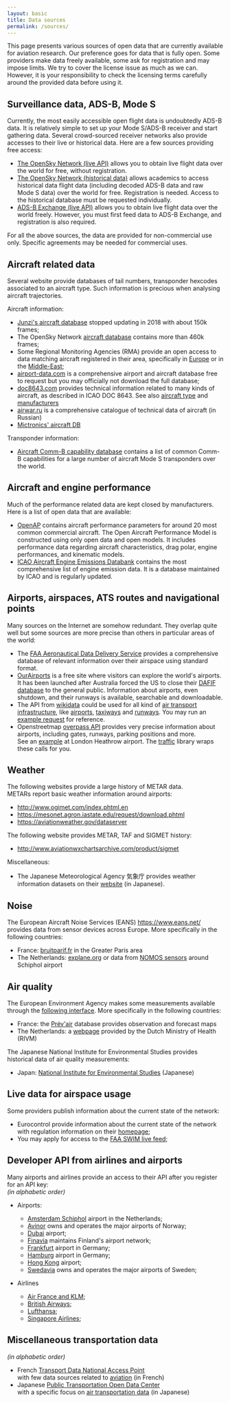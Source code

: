 ```yaml
---
layout: basic
title: Data sources
permalink: /sources/
---
```


This page presents various sources of open data that are currently available for aviation research. Our preference goes for data that is fully open. Some providers make data freely available, some ask for registration and may impose limits. We try to cover the license issue as much as we can. However, it is your responsibility to check the licensing terms carefully around the provided data before using it.

## <i class="fas fa-satellite-dish"></i> Surveillance data, ADS-B, Mode S

Currently, the most easily accessible open flight data is undoubtedly ADS-B data. It is relatively simple to set up your Mode S/ADS-B receiver and start gathering data. Several crowd-sourced receiver networks also provide accesses to their live or historical data. Here are a few sources providing free access:

- [The OpenSky Network (live API)](https://opensky-network.org/apidoc/) allows you to obtain live flight data over the world for free, without registration.
- [The OpenSky Network (historical data)](https://opensky-network.org/data/impala) allows academics to access historical data flight data (including decoded ADS-B data and raw Mode S data) over the world for free. Registration is needed. Access to the historical database must be requested individually.
- [ADS-B Exchange (live API)](https://www.adsbexchange.com/data/) allows you to obtain live flight data over the world freely. However, you must first feed data to ADS-B Exchange, and registration is also required.

For all the above sources, the data are provided for non-commercial use only. Specific agreements may be needed for commercial uses.

## <i class="fas fa-plane"></i> Aircraft related data

Several website provide databases of tail numbers, transponder hexcodes associated to an aircraft type. Such information is precious when analysing aircraft trajectories.

Aircraft information:

- [Junzi's aircraft database](https://junzis.com/adb/) stopped updating in 2018 with about 150k frames;
- The OpenSky Network [aircraft database](https://opensky-network.org/aircraft-database) contains more than 460k frames;
- Some Regional Monitoring Agencies (RMA) provide an open access to data matching aircraft registered in their area, specifically in [Europe](https://www.eurocontrol.int/rmalive/operatorList.do) or in the [Middle-East](midrma.com/en/rvsm);
- [airport-data.com](http://www.airport-data.com/api/doc.php) is a comprehensive airport and aircraft database free to request but you may officially not download the full database;
- [doc8643.com](https://doc8643.com/) provides technical information related to many kinds of aircraft, as described in ICAO DOC 8643. See also [aircraft type](https://www.icao.int/publications/DOC8643/Pages/Search.aspx) and [manufacturers](https://www.icao.int/publications/DOC8643/Pages/Manufacturers.aspx)
- [airwar.ru](http://airwar.ru/) is a comprehensive catalogue of technical data of aircraft (in Russian)
- [Mictronics' aircraft DB](https://www.mictronics.de/aircraft-database/)

Transponder information:

- [Aircraft Comm-B capability database](https://github.com/junzis/gicb-db) contains a list of common Comm-B capabilities for a large number of aircraft Mode S transponders over the world.

## <i class="fas fa-rocket"></i> Aircraft and engine performance

Much of the performance related data are kept closed by manufacturers. Here is a list of open data that are available:

- [OpenAP](https://github.com/junzis/openap/) contains aircraft performance parameters for around 20 most common commercial aircraft. The Open Aircraft Performance Model is constructed using only open data and open models. It includes performance data regarding aircraft characteristics, drag polar, engine performances, and kinematic models.
- [ICAO Aircraft Engine Emissions Databank](https://www.easa.europa.eu/easa-and-you/environment/icao-aircraft-engine-emissions-databank) contains the most comprehensive list of engine emission data. It is a database maintained by ICAO and is regularly updated.

## <i class="fas fa-globe"></i> Airports, airspaces, ATS routes and navigational points

Many sources on the Internet are somehow redundant. They overlap quite well but some sources are more precise than others in particular areas of the world:

- The [FAA Aeronautical Data Delivery Service](https://adds-faa.opendata.arcgis.com/) provides a comprehensive database of relevant information over their airspace using standard format.
- [OurAirports](https://ourairports.com/) is a free site where visitors can explore the world's airports. It has been launched after Australia forced the US to close their [DAFIF database](https://en.wikipedia.org/wiki/DAFIF) to the general public. Information about airports, even shutdown, and their runways is available, searchable and downloadable.
- The API from [wikidata](https://www.wikidata.org/) could be used for all kind of
  [air transport infrastructure](https://commons.wikimedia.org/wiki/Category:Air_transport_infrastructure), like [airports](https://commons.wikimedia.org/wiki/Category:Airports), [taxiways](https://commons.wikimedia.org/wiki/Category:Taxiways) and [runways](https://commons.wikimedia.org/wiki/Category:Runways). You may run an [example request](https://w.wiki/FyU) for reference.
- Openstreetmap [overpass API](https://wiki.openstreetmap.org/wiki/Overpass_API) provides very precise information about airports, including gates, runways, parking positions and more.  
  See an [example](https://www.openstreetmap.org/node/4079636007#map=17/51.47123/-0.45934&layers=TD) at London Heathrow airport. The [traffic](https://traffic-viz.github.io/) library wraps these calls for you.

## <i class="fas fa-umbrella"></i> Weather

The following websites provide a large history of METAR data.  
METARs report basic weather information around airports:

- <http://www.ogimet.com/index.phtml.en>
- <https://mesonet.agron.iastate.edu/request/download.phtml>
- <https://aviationweather.gov/dataserver>

The following website provides METAR, TAF and SIGMET history:

- <http://www.aviationwxchartsarchive.com/product/sigmet>

Miscellaneous:

- The Japanese Meteorological Agency 気象庁 provides weather information datasets on their [website](https://www.data.jma.go.jp/developer/index.html) (in Japanese).

## <i class="fas fa-headphones"></i> Noise

The European Aircraft Noise Services (EANS) <https://www.eans.net/> provides data from sensor devices across Europe. More specifically in the following countries:

- France: [bruitparif.fr](https://rumeur.bruitparif.fr/) in the Greater Paris area
- The Netherlands: [explane.org](https://reports.explane.org/nl/) or data from [NOMOS sensors](https://noiselab.casper.aero/ams/#page=actual) around Schiphol airport

## <i class="fas fa-smog"></i> Air quality

The European Environment Agency makes some measurements available through the [following interface](http://discomap.eea.europa.eu/map/fme/AirQualityExport.htm). More specifically in the following countries:

- France: the [Prév'air](http://www2.prevair.org/) database provides observation and forecast maps
- The Netherlands: a [webpage](https://www.luchtmeetnet.nl/) provided by the Dutch Ministry of Health (RIVM)

The Japanese National Institute for Environmental Studies provides historical data of air quality measurements:
- Japan: [National Institute for Environmental Studies](http://www.nies.go.jp/igreen/) (Japanese)

## <i class="fas fa-desktop"></i> Live data for airspace usage

Some providers publish information about the current state of the network:

- Eurocontrol provide information about the current state of the network with regulation information on their [homepage](https://www.eurocontrol.int/);
- You may apply for access to the [FAA SWIM live feed](https://scds.swim.faa.gov/);

## <i class="fas fa-plane-departure"></i> Developer API from airlines and airports

Many airports and airlines provide an access to their API after you register for an API key:  
_(in alphabetic order)_

- Airports:

  - [Amsterdam Schiphol](https://developer.schiphol.nl/) airport in the Netherlands;
  - [Avinor](https://avinor.no/en/corporate/services/flydata/flydata-i-xml-format) owns and operates the major airports of Norway;
  - [Dubai](https://www.dubaipulse.gov.ae/organisation/dubai-airports/service/dubai-airports-flight-info) airport;
  - [Finavia](https://developer.finavia.fi/) maintains Finland's airport network;
  - [Frankfurt](https://developer.fraport.de/) airport in Germany;
  - [Hamburg](https://portal.api.hamburg-airport.de/) airport in Germany;
  - [Hong Kong](https://data.gov.hk/en-data/dataset/aahk-team1-flight-info) airport;
  - [Swedavia](https://apideveloper.swedavia.se/) owns and operates the major airports of Sweden;

- Airlines
  - [Air France and KLM](https://developer.airfranceklm.com/);
  - [British Airways](https://developer.iairgroup.com/british_airways);
  - [Lufthansa](https://developer.lufthansa.com/);
  - [Singapore Airlines](https://developer.singaporeair.com/docs/Flight_Status/);

## <i class="fas fa-subway"></i> Miscellaneous transportation data

_(in alphabetic order)_

- French [Transport Data National Access Point](https://transport.data.gouv.fr/)  
  with few data sources related to [aviation](https://transport.data.gouv.fr/datasets?type=air-transport) (in French)
- Japanese [Public Transportation Open Data Center](https://www.odpt.org/)  
  with a specific focus on [air transportation data](https://ckan.odpt.org/dataset?tags=%E8%88%AA%E7%A9%BA) (in Japanese)
